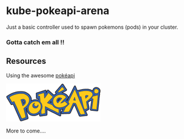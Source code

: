 # kube-pokeapi-arena

Just a basic controller used to spawn pokemons (pods) in your cluster.

### Gotta catch em all !!

## Resources

Using the awesome [pokéapi](https://pokeapi.co/)

![](https://raw.githubusercontent.com/PokeAPI/media/master/logo/pokeapi_256.png)

More to come....